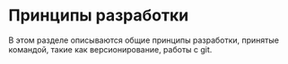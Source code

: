 # Принципы разработки

В этом разделе описываются общие принципы разработки, принятые командой, такие как версионирование, работы с git.